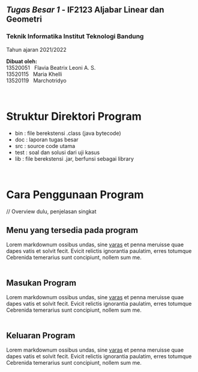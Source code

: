 ## *Tugas Besar 1* - IF2123 Aljabar Linear dan Geometri
### **Teknik Informatika Institut Teknologi Bandung**
Tahun ajaran 2021/2022
<br>

**Dibuat oleh:** <br>
13520051 &nbsp; Flavia Beatrix Leoni A. S. <br>
13520115 &nbsp; Maria Khelli <br>
13520119 &nbsp; Marchotridyo <br>

<br>

# Struktur Direktori Program
* bin : file berekstensi .class (java bytecode)
* doc : laporan tugas besar
* src : source code utama
* test : soal dan solusi dari uji kasus
* lib : file berekstensi .jar, berfunsi sebagai library

<br>


# Cara Penggunaan Program
// Overview dulu, penjelasan singkat
<br>

## Menu yang tersedia pada program
Lorem markdownum ossibus undas, sine [varas](http://obviarequie.net/de) et penna
meruisse quae dapes vatis et solvit fecit. Evicit relictis ignorantia paulatim,
erres totumque Cebrenida temerarius sunt concipiunt, nollem sum me.
<br><br>

## Masukan Program
Lorem markdownum ossibus undas, sine [varas](http://obviarequie.net/de) et penna
meruisse quae dapes vatis et solvit fecit. Evicit relictis ignorantia paulatim,
erres totumque Cebrenida temerarius sunt concipiunt, nollem sum me.
<br><br>

## Keluaran Program
Lorem markdownum ossibus undas, sine [varas](http://obviarequie.net/de) et penna
meruisse quae dapes vatis et solvit fecit. Evicit relictis ignorantia paulatim,
erres totumque Cebrenida temerarius sunt concipiunt, nollem sum me.